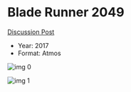 # Blade Runner 2049

[Discussion Post](https://www.avsforum.com/threads/bass-eq-for-filtered-movies.2995212/post-56737562)

* Year: 2017
* Format: Atmos

![img 0](https://i.imgur.com/7021ZCp.jpg)

![img 1](https://i.imgur.com/oVZ7zhH.jpg)

